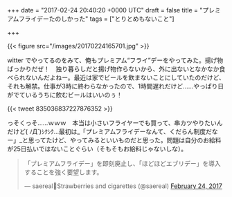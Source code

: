 
+++
date = "2017-02-24 20:40:20 +0000 UTC"
draft = false
title = "プレミアムフライデーたのしかった"
tags = ["とりとめもないこと"]

+++


{{< figure src="/images/20170224165701.jpg"  >}}

witter でやってるのをみて、俺もプレミアム“フライ”デーをやってみた。揚げ物ばっかりだぜ！　独り暮らしだと揚げ物作らないから、外に出ないとなかなか食べられないんだよねー。最近は家でビールを飲まないことにしていたのだけど、それも解禁。仕事が3時に終わらなかったので、1時間遅れだけど……やっぱり日がでているうちに飲むビールはいいのぅ！

{{< tweet 835036837227876352 >}}

っそくっそ……ｗｗｗ　本当は小さいフライヤーでも買って、串カツやりたいんだけど( ﾉД`)ｼｸｼｸ…最初は_「プレミアムフライデーなんて、くだらん制度だなー」_と思ってたけど、やってみるといいものだと思った。問題は自分のお給料が25日払いではないことぐらい（そもそもお給料じゃないしな）。

<blockquote class="twitter-tweet"><p lang="ja" dir="ltr">「プレミアムフライデー」を即刻廃止し、「ほどほどエブリデー」を導入することを強く要望します。</p>&mdash; saereal🦋Strawberries and cigarettes (@saereal) <a href="https://twitter.com/saereal/status/834922891871322112?ref_src=twsrc%5Etfw">February 24, 2017</a></blockquote>


